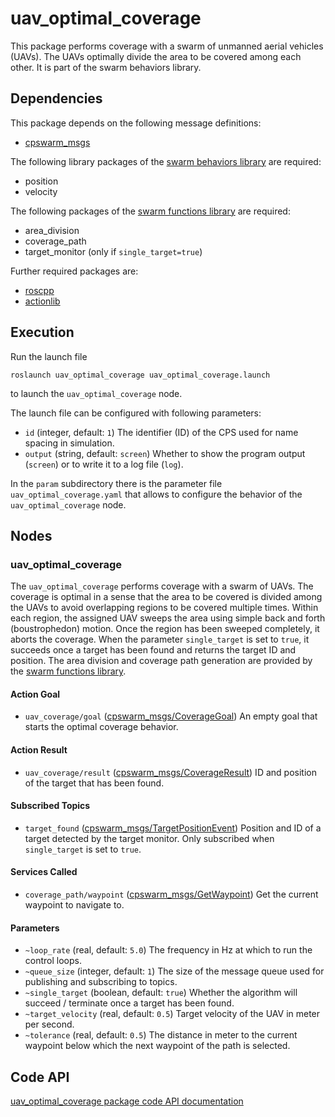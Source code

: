 # uav_optimal_coverage

This package performs coverage with a swarm of unmanned aerial vehicles (UAVs). The UAVs optimally divide the area to be covered among each other. It is part of the swarm behaviors library.

## Dependencies
This package depends on the following message definitions:
* [cpswarm_msgs](https://cpswarm.github.io/cpswarm_msgs/html/index-msg.html)

The following library packages of the [swarm behaviors library](https://github.com/cpswarm/swarm_behaviors) are required:
* position
* velocity

The following packages of the [swarm functions library](https://github.com/cpswarm/swarm_functions/) are required:
* area_division
* coverage_path
* target_monitor (only if `single_target=true`)

Further required packages are:
* [roscpp](https://wiki.ros.org/roscpp/)
* [actionlib](https://wiki.ros.org/actionlib/)

## Execution
Run the launch file
```
roslaunch uav_optimal_coverage uav_optimal_coverage.launch
```
to launch the `uav_optimal_coverage` node.

The launch file can be configured with following parameters:
* `id` (integer, default: `1`)
  The identifier (ID) of the CPS used for name spacing in simulation.
* `output` (string, default: `screen`)
  Whether to show the program output (`screen`) or to write it to a log file (`log`).

In the `param` subdirectory there is the parameter file `uav_optimal_coverage.yaml` that allows to configure the behavior of the `uav_optimal_coverage` node.

## Nodes

### uav_optimal_coverage
The `uav_optimal_coverage` performs coverage with a swarm of UAVs. The coverage is optimal in a sense that the area to be covered is divided among the UAVs to avoid overlapping regions to be covered multiple times. Within each region, the assigned UAV sweeps the area using simple back and forth (boustrophedon) motion. Once the region has been sweeped completely, it aborts the coverage. When the parameter `single_target` is set to `true`, it succeeds once a target has been found and returns the target ID and position. The area division and coverage path generation are provided by the [swarm functions library](https://github.com/cpswarm/swarm_functions/).

#### Action Goal
* `uav_coverage/goal` ([cpswarm_msgs/CoverageGoal](https://cpswarm.github.io/cpswarm_msgs/html/action/Coverage.html))
  An empty goal that starts the optimal coverage behavior.

#### Action Result
* `uav_coverage/result` ([cpswarm_msgs/CoverageResult](https://cpswarm.github.io/cpswarm_msgs/html/action/Coverage.html))
  ID and position of the target that has been found.

#### Subscribed Topics
* `target_found` ([cpswarm_msgs/TargetPositionEvent](https://cpswarm.github.io/cpswarm_msgs/html/msg/TargetPositionEvent.html))
  Position and ID of a target detected by the target monitor. Only subscribed when `single_target` is set to `true`.

#### Services Called
* `coverage_path/waypoint` ([cpswarm_msgs/GetWaypoint](https://cpswarm.github.io/cpswarm_msgs/html/srv/GetWaypoint.html))
  Get the current waypoint to navigate to.

#### Parameters
* `~loop_rate` (real, default: `5.0`)
  The frequency in Hz at which to run the control loops.
* `~queue_size` (integer, default: `1`)
  The size of the message queue used for publishing and subscribing to topics.
* `~single_target` (boolean, default: `true`)
  Whether the algorithm will succeed / terminate once a target has been found.
* `~target_velocity` (real, default: `0.5`)
  Target velocity of the UAV in meter per second.
* `~tolerance` (real, default: `0.5`)
  The distance in meter to the current waypoint below which the next waypoint of the path is selected.

## Code API
[uav_optimal_coverage package code API documentation](https://cpswarm.github.io/swarm_behaviors/uav_optimal_coverage/docs/html/files.html)
